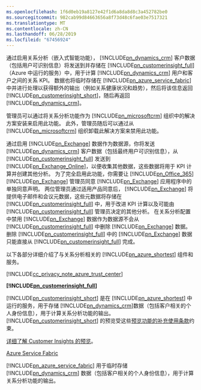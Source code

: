 ```yaml
---
ms.openlocfilehash: 1f6d0eb19a8127e42f1d6a8da8d8c3a452782be0
ms.sourcegitcommit: 982cab99d84663656a8f73d48c6fae03e7517321
ms.translationtype: MT
ms.contentlocale: zh-CN
ms.lasthandoff: 06/28/2019
ms.locfileid: "67456924"
---
```

通过启用关系分析（嵌入式智能功能），              [!INCLUDE[pn_dynamics_crm](pn-dynamics-crm.md)] 客户数据（包括用户可识别信息）将发送到并存储在              [!INCLUDE[pn_customerinsight_full](pn-customer-insights-full.md)]（Azure 中运行的服务）中，用于计算              [!INCLUDE[pn_dynamics_crm](pn-dynamics-crm.md)] 用户和客户之间的关系 KPI。 数据也将临时存储在              [!INCLUDE[pn_azure_service_fabric](pn-azure-service-fabric.md)] 中并进行处理以获得额外的输出（例如关系健康状况和趋势），然后将该信息返回              [!INCLUDE[pn_customerinsight_short](pn-customer-insights-short.md)]，随后再返回              [!INCLUDE[pn_dynamics_crm](pn-dynamics-crm.md)]。  
  
 管理员可以通过将关系分析功能作为              [!INCLUDE[pn_microsoftcrm](pn-microsoftcrm.md)] 组织中的解决方案安装来启用此功能。 此外，管理员随后可以通过从              [!INCLUDE[pn_microsoftcrm](pn-microsoftcrm.md)] 组织卸载此解决方案来禁用此功能。  
  
 通过启用              [!INCLUDE[pn_Exchange](pn-exchange.md)] 数据作为数据源，你将发送              [!INCLUDE[pn_dynamics_crm](pn-dynamics-crm.md)] 客户数据（包括最终用户可识别信息），从              [!INCLUDE[pn_customerinsight_full](pn-customer-insights-full.md)] 发送到              [!INCLUDE[pn_Exchange_Online](pn-exchange-online.md)]，以便收集其他数据，这些数据将用于 KPI 计算并创建其他分析。  为了完全启用此功能，你需要让              [!INCLUDE[pn_Office_365](pn-office-365.md)][!INCLUDE[pn_Exchange](pn-exchange.md)] 管理员同意              [!INCLUDE[pn_Exchange](pn-exchange.md)] 应用程序中的单独同意声明。  两位管理员通过适用产品同意后，              [!INCLUDE[pn_Exchange](pn-exchange.md)] 将提供电子邮件和会议元数据，这些元数据将存储在              [!INCLUDE[pn_customerinsight_full](pn-customer-insights-full.md)] 中，用于改进 KPI 计算以及可能由              [!INCLUDE[pn_customerinsight_full](pn-customer-insights-full.md)] 管理员决定的其他分析。 在关系分析配置中禁用              [!INCLUDE[pn_Exchange](pn-exchange.md)] 数据作为数据源不会从              [!INCLUDE[pn_customerinsight_full](pn-customer-insights-full.md)] 中删除              [!INCLUDE[pn_Exchange](pn-exchange.md)] 数据。  删除              [!INCLUDE[pn_customerinsight_full](pn-customer-insights-full.md)] 中的              [!INCLUDE[pn_Exchange](pn-exchange.md)] 数据只能直接从              [!INCLUDE[pn_customerinsight_full](pn-customer-insights-full.md)] 完成。  
  
 以下各部分详细介绍了与关系分析相关的 [!INCLUDE[pn_azure_shortest](pn-azure-shortest.md)] 组件和服务。  
  
 [!INCLUDE[cc_privacy_note_azure_trust_center](cc-privacy-note-azure-trust-center.md)]  
  
 **[!INCLUDE[pn_customerinsight_full](pn-customer-insights-full.md)]**  
  
 [!INCLUDE[pn_customerinsight_short](pn-customer-insights-short.md)] 是在              [!INCLUDE[pn_azure_shortest](pn-azure-shortest.md)] 中运行的服务，用于存储              [!INCLUDE[pn_dynamics_crm](pn-dynamics-crm.md)]数据（包括客户相关的个人身份信息），用于计算关系分析功能的输出。 [!INCLUDE[pn_customerinsight_short](pn-customer-insights-short.md)] 的预览受这些[预览功能的补充使用条款](http://go.microsoft.com/fwlink/p/?LinkId=511446)约束。  
  
 [详细了解 Customer Insights 的预览](https://azure.microsoft.com/services/customer-insights/)。  
  
 [Azure Service Fabric](https://azure.microsoft.com/services/service-fabric/)  
  
 [!INCLUDE[pn_azure_service_fabric](pn-azure-service-fabric.md)] 用于临时存储              [!INCLUDE[pn_dynamics_crm](pn-dynamics-crm.md)] 数据（包括客户相关的个人身份信息），用于计算关系分析功能的输出。